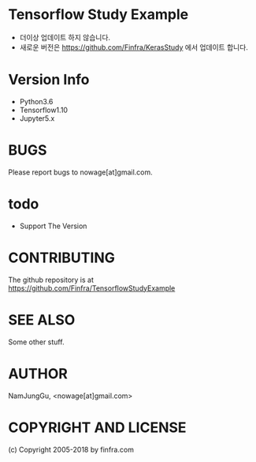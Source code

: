 # Tensorflow Study Example
- 더이상 업데이트 하지 않습니다.
- 새로운 버전은 https://github.com/Finfra/KerasStudy 에서 업데이트 합니다. 



# Version Info
* Python3.6
* Tensorflow1.10
* Jupyter5.x


# BUGS

Please report bugs to nowage[at]gmail.com.

# todo
- Support The Version

# CONTRIBUTING

The github repository is at https://github.com/Finfra/TensorflowStudyExample

# SEE ALSO

Some other stuff.

# AUTHOR

NamJungGu, <nowage[at]gmail.com>

# COPYRIGHT AND LICENSE

(c) Copyright 2005-2018 by finfra.com
